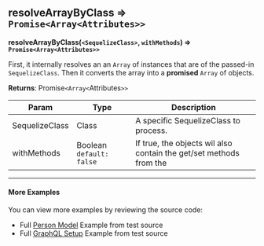 ## resolveArrayByClass ⇒ `Promise<Array<Attributes>>`
**resolveArrayByClass(`<SequelizeClass>`, `withMethods`) ⇒ `Promise<Array<Attributes>>`**

First, it internally resolves an an `Array` of <SequelizeModel> instances
that are of the passed-in `SequelizeClass`. Then it converts the array into a
**promised** `Array` of <Attributes> objects.


**Returns**: Promise`<Array<`Attributes`>>`


<table>
<thead><tr><th>Param</th><th>Type</th><th>Description</th></tr></thead>
<tbody>
<tr><td>SequelizeClass</td><td>Class</td><td>A specific SequelizeClass to process.</td></tr>
<tr><td>withMethods</td><td>Boolean <code>default: false</code></td><td>If true, the <Attributes> objects wil also contain the get/set methods from the <SequelizeModel></td></tr>
</tbody>
</table>

----



#### More Examples

You can view more examples by reviewing the source code:

- Full [Person Model](../../sequelize/models/Person.js) Example from test source
- Full [GraphQL Setup](../../src/data/__tests__/connections.js) Example from test source
